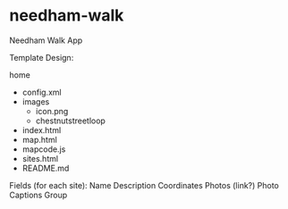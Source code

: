 # needham-walk
Needham Walk App

Template Design:

home 
- config.xml
- images
    - icon.png
    - chestnutstreetloop
- index.html
- map.html
- mapcode.js
- sites.html
- README.md

Fields (for each site):
Name
Description
Coordinates
Photos (link?)
Photo Captions
Group